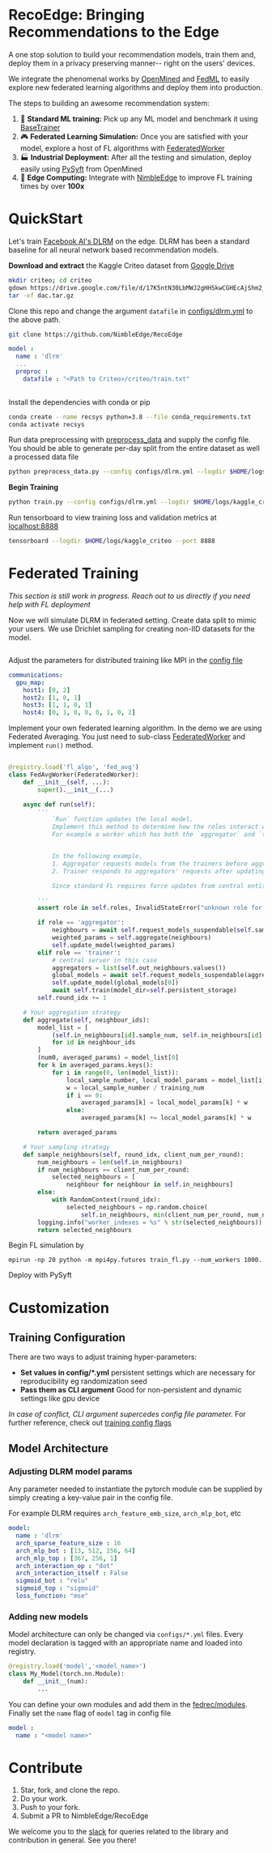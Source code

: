 # RecoEdge: Bringing Recommendations to the Edge
A one stop solution to build your recommendation models, train them and, deploy them in a privacy preserving manner-- right on the users' devices. 

We integrate the phenomenal works by [OpenMined](www.openmined.org) and [FedML]() to easily explore new federated learning algorithms and deploy them into production.

The steps to building an awesome recommendation system:
1. :nut_and_bolt: **Standard ML training:** Pick up any ML model and benchmark it using [BaseTrainer](fedrec/base_trainer.py)
2. :video_game: **Federated Learning Simulation:** Once you are satisfied with your model, explore a host of FL algorithms with [FederatedWorker](fedrec/federated_worker.py)
3. :factory:	**Industrial Deployment:** After all the testing and simulation, deploy easily using [PySyft]() from OpenMined
4. :rocket: **Edge Computing:** Integrate with [NimbleEdge](www.nimbleedge.ai) to improve FL training times by over **100x**  


# QuickStart

Let's train [Facebook AI's DLRM](https://arxiv.org/abs/1906.00091) on the edge. DLRM has been a standard baseline for all neural network based recommendation models.


**Download and extract** the Kaggle Criteo dataset from [Google Drive](https://drive.google.com/file/d/17K5ntN30LbMWJ2gHHSkwCGHEcAjShm2_/view?usp=sharing)

```bash
mkdir criteo; cd criteo
gdown https://drive.google.com/file/d/17K5ntN30LbMWJ2gHHSkwCGHEcAjShm2_
tar -xf dac.tar.gz
```

Clone this repo and change the argument `datafile` in [configs/dlrm.yml](configs/dlrm.yml) to the above path.
```bash
git clone https://github.com/NimbleEdge/RecoEdge
```
```yml
model :
  name : 'dlrm'
  ...
  preproc :
    datafile : "<Path to Criteo>/criteo/train.txt"
 
```
Install the dependencies with conda or pip
```bash
conda create --name recsys python=3.8 --file conda_requirements.txt
conda activate recsys
``` 

Run data preprocessing with [preprocess_data](preprocess_data.py) and supply the config file. You should be able to generate per-day split from the entire dataset as well a processed data file
```bash
python preprocess_data.py --config configs/dlrm.yml --logdir $HOME/logs/kaggle_criteo/exp_1
```

**Begin Training**
```bash
python train.py --config configs/dlrm.yml --logdir $HOME/logs/kaggle_criteo/exp_3 --num_eval_batches 1000 --devices 0
```

Run tensorboard to view training loss and validation metrics at [localhost:8888](http://localhost:8888/)
```bash
tensorboard --logdir $HOME/logs/kaggle_criteo --port 8888
```

# Federated Training
_This section is still work in progress. Reach out to us directly if you need help with FL deployment_

Now we will simulate DLRM in federated setting. Create data split to mimic your users. We use Drichlet sampling for creating non-IID datasets for the model.

```bash
```

Adjust the parameters for distributed training like MPI in the [config file](configs/dlrm_fl.yml)
```yaml
communications:
  gpu_map:
    host1: [0, 2]
    host2: [1, 0, 1]
    host3: [1, 1, 0, 1]
    host4: [0, 1, 0, 0, 0, 1, 0, 2]
```

Implement your own federated learning algorithm. In the demo we are using Federated Averaging. You just need to sub-class [FederatedWorker](fedrec/federated_worker.py) and implement `run()` method.

```python

@registry.load('fl_algo', 'fed_avg')
class FedAvgWorker(FederatedWorker):
    def __init__(self, ...):
        super().__init__(...)

    async def run(self):
        '''
            `Run` function updates the local model. 
            Implement this method to determine how the roles interact with each other to determine the final updated model.
            For example a worker which has both the `aggregator` and `trainer` roles might first train locally then run discounted `aggregate()` to get the fianl update model 


            In the following example,
            1. Aggregator requests models from the trainers before aggregating and updating its model.
            2. Trainer responds to aggregators' requests after updating its own model by local training.

            Since standard FL requires force updates from central entity before each cycle, trainers always start with global model/aggregator's model 

        '''
        assert role in self.roles, InvalidStateError("unknown role for worker")

        if role == 'aggregator':
            neighbours = await self.request_models_suspendable(self.sample_neighbours())
            weighted_params = self.aggregate(neighbours)
            self.update_model(weighted_params)
        elif role == 'trainer':
            # central server in this case
            aggregators = list(self.out_neighbours.values())
            global_models = await self.request_models_suspendable(aggregators)
            self.update_model(global_models[0])
            await self.train(model_dir=self.persistent_storage)
        self.round_idx += 1

    # Your aggregation strategy
    def aggregate(self, neighbour_ids):
        model_list = [
            (self.in_neighbours[id].sample_num, self.in_neighbours[id].model)
            for id in neighbour_ids
        ]
        (num0, averaged_params) = model_list[0]
        for k in averaged_params.keys():
            for i in range(0, len(model_list)):
                local_sample_number, local_model_params = model_list[i]
                w = local_sample_number / training_num
                if i == 0:
                    averaged_params[k] = local_model_params[k] * w
                else:
                    averaged_params[k] += local_model_params[k] * w

        return averaged_params

    # Your sampling strategy
    def sample_neighbours(self, round_idx, client_num_per_round):
        num_neighbours = len(self.in_neighbours)
        if num_neighbours == client_num_per_round:
            selected_neighbours = [
                neighbour for neighbour in self.in_neighbours]
        else:
            with RandomContext(round_idx):
                selected_neighbours = np.random.choice(
                    self.in_neighbours, min(client_num_per_round, num_neighbours), replace=False)
        logging.info("worker_indexes = %s" % str(selected_neighbours))
        return selected_neighbours
```

Begin FL simulation by
```console
mpirun -np 20 python -m mpi4py.futures train_fl.py --num_workers 1000.
```

Deploy with PySyft
# Customization
## Training Configuration
There are two ways to adjust training hyper-parameters:
- **Set values in config/*.yml** persistent settings which are necessary for reproducibility eg randomization seed
- **Pass them as CLI argument** Good for non-persistent and dynamic settings like gpu device  

*In case of conflict, CLI argument supercedes config file parameter.*
For further reference, check out [training config flags](configs/flags.md)

## Model Architecture
### Adjusting DLRM model params 
Any parameter needed to instantiate the pytorch module can be supplied by simply creating a key-value pair in the config file.

For example DLRM requires `arch_feature_emb_size`, `arch_mlp_bot`, etc 
```yml
model: 
  name : 'dlrm'
  arch_sparse_feature_size : 16
  arch_mlp_bot : [13, 512, 256, 64]
  arch_mlp_top : [367, 256, 1]
  arch_interaction_op : "dot"
  arch_interaction_itself : False
  sigmoid_bot : "relu"
  sigmoid_top : "sigmoid"
  loss_function: "mse"
```

### Adding new models
Model architecture can only be changed via `configs/*.yml` files. Every model declaration is tagged with an appropriate name and loaded into registry.
```python
@registry.load('model','<model_name>')
class My_Model(torch.nn.Module):
    def __init__(num):
        ... 
```

You can define your own modules and add them in the [fedrec/modules](fedrec/modules). Finally set the `name` flag of `model` tag in config file
```yml
model : 
  name : "<model name>"
```

# Contribute

1. Star, fork, and clone the repo.
2. Do your work.
3. Push to your fork.
4. Submit a PR to NimbleEdge/RecoEdge

We welcome you to the [slack](https://join.slack.com/t/nimbleedgecommunity/shared_invite/zt-ry422epv-~uJg4azOlFl2zSy6EiFSnA) for queries related to the library and contribution in general. See you there!